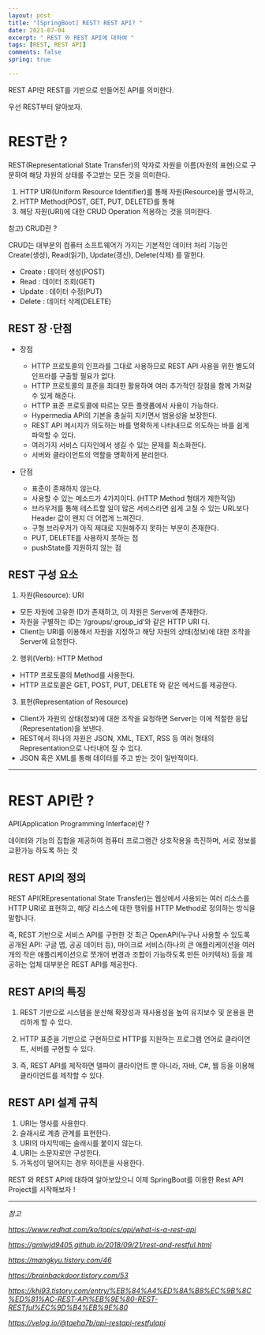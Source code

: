 ```yaml
---
layout: post
title: "[SpringBoot] REST? REST API? "
date: 2021-07-04
excerpt: " REST 와 REST API에 대하여 "
tags: [REST, REST API]
comments: false
spring: true

---
```


REST API란 REST를 기반으로 만들어진 API를 의미한다. 

우선 REST부터 알아보자. 



# REST란 ? #

REST(Representational State Transfer)의 약자로 자원을 이름(자원의 표현)으로 구분하여 
해당 자원의 상태를 주고받는 모든 것을 의미한다.

1. HTTP URI(Uniform Resource Identifier)를 통해 자원(Resource)을 명시하고,
2. HTTP Method(POST, GET, PUT, DELETE)를 통해
3. 해당 자원(URI)에 대한 CRUD  Operation 적용하는 것을 의미한다.

 참고) CRUD란 ?

 CRUD는 대부분의 컴퓨터 소프트웨어가 가지는 기본적인 데이터 처리 기능인 Create(생성), Read(읽기), Update(갱신), Delete(삭제) 를 말한다.

* Create : 데이터 생성(POST)
* Read : 데이터 조회(GET)
* Update : 데이터 수정(PUT)
* Delete : 데이터 삭제(DELETE)

## REST 장 ·단점 ##

* 장점
  * HTTP 프로토콜의 인프라를 그대로 사용하므로 REST API 사용을 위한 별도의 인프라를 구출할 필요가 없다.
  * HTTP 프로토콜의 표준을 최대한 활용하여 여러 추가적인 장점을 함께 가져갈 수 있게 해준다.
  * HTTP 표준 프로토콜에 따르는 모든 플랫폼에서 사용이 가능하다.
  * Hypermedia API의 기본을 충실히 지키면서 범용성을 보장한다.
  * REST API 메시지가 의도하는 바를 명확하게 나타내므로 의도하는 바를 쉽게 파악할 수 있다.
  * 여러가지 서비스 디자인에서 생길 수 있는 문제를 최소화한다.
  * 서버와 클라이언트의 역할을 명확하게 분리한다.

* 단점
  * 표준이 존재하지 않는다.
  * 사용할 수 있는 메소드가 4가지이다. (HTTP Method 형태가 제한적임)
  * 브라우저를 통해 테스트할 일이 많은 서비스라면 쉽게 고칠 수 있는 URL보다 Header 값이 왠지 더 어렵게 느껴진다.
  * 구형 브라우저가 아직 제대로 지원해주지 못하는 부분이 존재한다.
  * PUT, DELETE를 사용하지 못하는 점
  * pushState를 지원하지 않는 점 

## REST 구성 요소 ##

1. 자원(Resource): URI
  * 모든 자원에 고유한 ID가 존재하고, 이 자원은 Server에 존재한다.
  * 자원을 구별하는 ID는 ‘/groups/:group_id’와 같은 HTTP URI 다.
  * Client는 URI를 이용해서 자원을 지정하고 해당 자원의 상태(정보)에 대한 조작을 Server에 요청한다.

2. 행위(Verb): HTTP Method
  * HTTP 프로토콜의 Method를 사용한다.
  * HTTP 프로토콜은 GET, POST, PUT, DELETE 와 같은 메서드를 제공한다.

3. 표현(Representation of Resource)
  * Client가 자원의 상태(정보)에 대한 조작을 요청하면 Server는 이에 적절한 응답(Representation)을 보낸다.
  * REST에서 하나의 자원은 JSON, XML, TEXT, RSS 등 여러 형태의 Representation으로 나타내어 질 수 있다.
  * JSON 혹은 XML를 통해 데이터를 주고 받는 것이 일반적이다.

  
  

------



# REST API란 ? #

API(Application Programming Interface)란 ?

데이터와 기능의 집합을 제공하여 컴퓨터 프로그램간 상호작용을 촉진하며, 서로 정보를 교환가능 하도록 하는 것

## REST API의 정의 ##
REST API(REpresentational State Transfer)는 웹상에서 사용되는 여러 리소스를 HTTP URI로 표현하고, 해당 리소스에 대한 행위를 HTTP Method로 정의하는 방식을 말합니다.

즉, REST 기반으로 서비스 API를 구현한 것
최근 OpenAPI(누구나 사용할 수 있도록 공개된 API: 구글 맵, 공공 데이터 등), 마이크로 서비스(하나의 큰 애플리케이션을 여러 개의 작은 애플리케이션으로 쪼개어 변경과 조합이 가능하도록 만든 아키텍처) 등을 제공하는 업체 대부분은 REST API를 제공한다. 

## REST API의 특징 ##

1. REST 기반으로 시스템을 분산해 확장성과 재사용성을 높여 유지보수 및 운용을 편리하게 할 수 있다.

2. HTTP 표준을 기반으로 구현하므로 HTTP를 지원하는 프로그램 언어로 클라이언트, 서버를 구현할 수 있다.
 
3. 즉, REST API를 제작하면 델파이 클라이언트 뿐 아니라, 자바, C#, 웹 등을 이용해 클라이언트를 제작할 수 있다. 


## REST API 설계 규칙 ##

1. URI는 명사를 사용한다.
2. 슬래시로 계층 관계를 표현한다.
3. URI의 마지막에는 슬래시를 붙이지 않는다.
4. URI는 소문자로만 구성한다.
5. 가독성이 떨어지는 경우 하이픈을 사용한다.
 
 
 REST 와 REST API에 대하여 알아보았으니 이제 SpringBoot를 이용한 Rest API Project를 시작해보자 !  


------

*참고* 

 *https://www.redhat.com/ko/topics/api/what-is-a-rest-api*
 
 *https://gmlwjd9405.github.io/2018/09/21/rest-and-restful.html*
 
 *https://mangkyu.tistory.com/46*
 
 *https://brainbackdoor.tistory.com/53*
 
 *https://khj93.tistory.com/entry/%EB%84%A4%ED%8A%B8%EC%9B%8C%ED%81%AC-REST-API%EB%9E%80-REST-RESTful%EC%9D%B4%EB%9E%80*
 
 *https://velog.io/@taeha7b/api-restapi-restfulapi*
 


